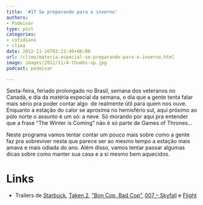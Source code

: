 ```yaml
---
title: '#17 Se preparando para o inverno'
authors:
- Podeixar
type: post
categories:
- cotidiano
- clima
date: 2012-11-16T03:22:49+00:00
url: /clima/materia-especial-se-preparando-para-o-inverno.html
image: images/2012/11/4-thumbs-up.jpg
podcast: podeixar

---
```

Sexta-feira, feriado prolongado no Brasil, semana dos veteranos no Canadá, e dia da matéria especial da semana, o dia que a gente tenta falar mais sério pra poder contar algo  de realmente útil para quem nos ouve. Enquanto a estação do calor se aproxima no hemisfério sul, aqui próximo ao pólo norte o assunto é um só: a neve. Só morando por aqui pra entender que a frase &#8220;The Winter is Coming&#8221; não é só parte de Games of Thrones&#8230;

Neste programa vamos tentar contar um pouco mais sobre como a gente faz pra sobreviver nesta que parece ser ao mesmo tempo a estação mais amava e mais odiada do ano. Além disso, vamos tentar passar algumas dicas sobre como manter sua casa e a si mesmo bem aquecidos.

# Links

  * Trailers de <a href="http://www.youtube.com/watch?v=z-aAWqUsrtk" target="_blank">Starbuck</a>, <a href="http://www.youtube.com/watch?v=CvUxdQ4q-Lg" target="_blank">Taken 2</a>, <a href="http://www.youtube.com/watch?v=UxMuCyzXgC4" target="_blank">&#8220;Bon Cop, Bad Cop&#8221;</a>, <a href="http://www.youtube.com/watch?v=G2F_MrfdMLE" target="_blank">007 &#8211; Skyfall</a> e <a href="http://www.youtube.com/watch?v=xnVNNR6CEOE" target="_blank">Flight</a>
